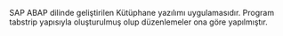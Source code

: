SAP ABAP dilinde geliştirilen Kütüphane yazılımı uygulamasıdır.
Program tabstrip yapısıyla oluşturulmuş olup düzenlemeler ona göre yapılmıştır. 
